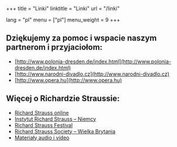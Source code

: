 +++
title = "Linki"
linktitle = "Linki"
url = "/linki"

lang = "pl"
menu = ["pl"]
menu_weight = 9
+++

## Dziękujemy za pomoc i wspacie naszym partnerom i przyjaciołom:

- [http://www.polonia-dresden.de/index.html](http://www.polonia-dresden.de/index.html)
- [http://www.narodni-divadlo.cz](http://www.narodni-divadlo.cz)
- [http://www.opera.hu](http://www.opera.hu)

## Więcej o Richardzie Straussie:
- [Richard Strauss online](http://richardstrauss.org)
- [Instytut Richard Strauss – Niemcy](http://www.richard-strauss-institut.de)
- [Richard Strauss Festival](http://www.richard-strauss-festival.de/rsi)
- [Richard Strauss Society – Wielka Brytania](http://www.richard-strauss-society.co.uk)
- [Materiały audio i video](http://www.medici.tv/#!/richard-strauss)
